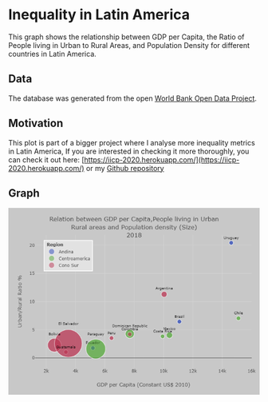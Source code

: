 # Inequality in Latin America

This graph shows the relationship between GDP per Capita, the Ratio of People living in Urban to Rural Areas, and Population Density for different countries in Latin America.

## Data 
The database was generated from the open [World Bank Open Data Project](https://data.worldbank.org/). 

## Motivation
This plot is part of a bigger project where I analyse more inequality metrics in Latin America, If you are interested in checking it more thoroughly, you can check it out here:
[https://iicp-2020.herokuapp.com/](https://iicp-2020.herokuapp.com/) or my [Github repository](https://github.com/PedroToL/Visualizing-Inequality)

## Graph 
![GDP per Capita, Ratio of People living in Urban and Rural areas, and Population density in 2018](https://github.com/PedroToL/TidyData/blob/main/12-08-2021%20(Inequality%20in%20Latin%20America)/plot1.png)
